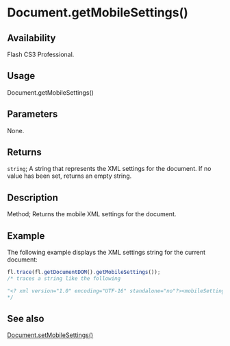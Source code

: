# Document.getMobileSettings()

## Availability

Flash CS3 Professional.

## Usage

Document.getMobileSettings()

## Parameters

None.

## Returns

`string`; A string that represents the XML settings for the document. If no value has been set, returns an empty string.

## Description

Method; Returns the mobile XML settings for the document.

## Example

The following example displays the XML settings string for the current document:

```javascript
fl.trace(fl.getDocumentDOM().getMobileSettings());
/* traces a string like the following

"<? xml version="1.0" encoding="UTF-16" standalone="no"?><mobileSettings><contentType id="standalonePlayer" name="Standalone Player"/><testDevices><testDevice id="1170" name="Generic Phone" selected="yes"/></testDevices><outputMsgFiltering info="no" trace="yes" warning="yes"/><testWindowState height="496" splitterClosed="No" splitterXPos="400" width="907"/></mobileSettings>"
*/
```

## See also

[Document.setMobileSettings()](../Document_object/Document580.md)
